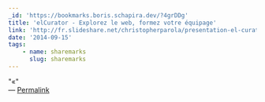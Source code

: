 ```yaml
---
_id: 'https://bookmarks.boris.schapira.dev/?4grDDg'
title: 'elCurator - Explorez le web, formez votre équipage'
link: 'http://fr.slideshare.net/christopherparola/presentation-el-curator-slideshare'
date: '2014-09-15'
tags:
    - name: sharemarks
      slug: sharemarks
---
```


&quot;«&quot; <br>&#8212;
<a href="https://bookmarks.boris.schapira.dev/?4grDDg" title="Permalink">Permalink</a>
